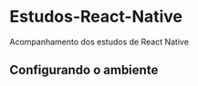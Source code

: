 # Estudos-React-Native
Acompanhamento dos estudos de React Native

<h2>Configurando o ambiente</h2>

